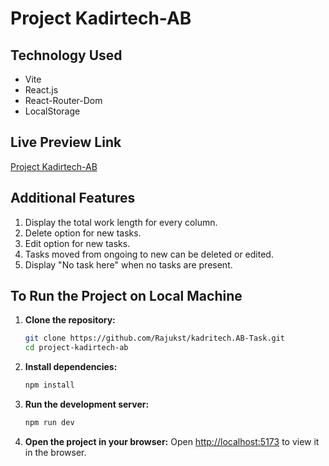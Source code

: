 # Project Kadirtech-AB

## Technology Used
- Vite
- React.js
- React-Router-Dom
- LocalStorage

## Live Preview Link
[Project Kadirtech-AB](https://project-kadirtech.vercel.app)

## Additional Features
1. Display the total work length for every column.
2. Delete option for new tasks.
3. Edit option for new tasks.
4. Tasks moved from ongoing to new can be deleted or edited.
5. Display "No task here" when no tasks are present.

## To Run the Project on Local Machine

1. **Clone the repository:**
    ```bash
    git clone https://github.com/Rajukst/kadritech.AB-Task.git
    cd project-kadirtech-ab
    ```

2. **Install dependencies:**
    ```bash
    npm install
    ```

3. **Run the development server:**
    ```bash
    npm run dev
    ```

4. **Open the project in your browser:**
    Open [http://localhost:5173](http://localhost:5173) to view it in the browser.
